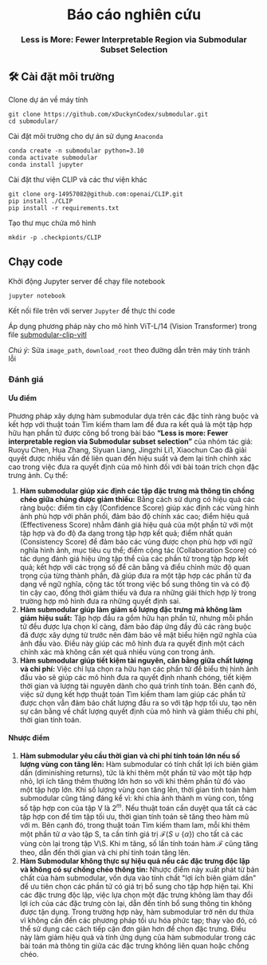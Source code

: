 <h1 align="center">Báo cáo nghiên cứu</h1>
<h3 align="center">Less is More: Fewer Interpretable Region via Submodular Subset Selection</h3>

## 🛠️ Cài đặt môi trường
Clone dự án về máy tính

```Terminal
git clone https://github.com/xDuckynCodex/submodular.git
cd submodular/
```
Cài đặt môi trường cho dự án sử dụng `Anaconda`

```Terminal
conda create -n submodular python=3.10
conda activate submodular
conda install jupyter
```
Cài đặt thư viện CLIP và các thư viện khác
```
git clone org-14957082@github.com:openai/CLIP.git
pip install ./CLIP
pip install -r requirements.txt
```
Tạo thư mục chứa mô hình
```
mkdir -p .checkpionts/CLIP
```
## Chạy code
Khởi động Jupyter server để chạy file notebook
```
jupyter notebook
```
Kết nối file trên với server `Jupyter` để thực thi code

Áp dụng phương pháp này cho mô hình ViT-L/14 (Vision Transformer) trong file [submodular-clip-vitl](visual/submodular-clip-vitl.ipynb)

*Chú ý:* Sửa `image_path`, `download_root` theo đường dẫn trên máy tính tránh lỗi

### Đánh giá
#### Ưu điểm
Phương pháp xây dựng hàm submodular dựa trên các đặc tính ràng buộc và kết hợp với thuật toán Tìm kiếm tham lam để đưa ra kết quả là một tập hợp hữu hạn phần tử được công bố trong bài báo **“Less is more: Fewer interpretable region via Submodular subset selection”** của nhóm tác giả: Ruoyu Chen, Hua Zhang, Siyuan Liang, Jingzhi Li1, Xiaochun Cao đã giải quyết được nhiều vấn đề liên quan đến hiệu suất và đem lại tính chính xác cao trong việc đưa ra quyết định của mô hình đối với bài toán trích chọn đặc trưng ảnh. Cụ thể:
1. **Hàm submodular giúp xác định các tập đặc trưng mà thông tin chồng chéo giữa chúng được giảm thiểu:** Bằng cách sử dụng có hiệu quả các ràng buộc: điểm tin cậy (Confidence Score) giúp xác định các vùng hình ảnh phù hợp với phân phối, đảm bảo độ chính xác cao; điểm hiệu quả (Effectiveness Score) nhằm đánh giá hiệu quả của một phần tử với một tập hợp và đo độ đa dạng trong tập hợp kết quả; điểm nhất quán (Consistency Score) để đảm bảo các vùng được chọn phù hợp với ngữ nghĩa hình ảnh, mục tiêu cụ thể; điểm cộng tác (Collaboration Score) có tác dụng đánh giá hiệu ứng tập thể của các phần tử trong tập hợp kết quả; kết hợp với các trọng số để cân bằng và điều chỉnh mức độ quan trọng của từng thành phần, đã giúp đưa ra một tập hợp các phần tử đa dạng về ngữ nghĩa, cộng tác tốt trong việc bổ sung thông tin và có độ tin cậy cao, đồng thời giảm thiểu và đưa ra những giải thích hợp lý trong trường hợp mô hình đưa ra những quyết định sai.
2. **Hàm submodular giúp làm giảm số lượng đặc trưng mà không làm giảm hiệu suất:** Tập hợp đầu ra gồm hữu hạn phần tử, nhưng mỗi phần tử đều được lựa chọn kĩ càng, đảm bảo đáp ứng đầy đủ các ràng buộc đã được xây dựng từ trước nên đảm bảo về mặt biểu hiện ngữ nghĩa của ảnh đầu vào. Điều này giúp các mô hình đưa ra quyết định một cách chính xác mà không cần xét quá nhiều vùng con trong ảnh.
3. **Hàm submodular giúp tiết kiệm tài nguyên, cân bằng giữa chất lượng và chi phí:** Việc chỉ lựa chọn ra hữu hạn các phần tử để biểu thị hình ảnh đầu vào sẽ giúp các mô hình đưa ra quyết định nhanh chóng, tiết kiệm thời gian và lượng tài nguyên dành cho quá trình tính toán. Bên cạnh đó, việc sử dụng kết hợp thuật toán Tìm kiếm tham lam giúp các phần tử được chọn vẫn đảm bảo chất lượng đầu ra so với tập hợp tối ưu, tạo nên sự cân bằng về chất lượng quyết định của mô hình và giảm thiểu chi phí, thời gian tính toán.
#### Nhược điểm
1. **Hàm submodular yêu cầu thời gian và chi phí tính toán lớn nếu số lượng vùng con tăng lên:** Hàm submodular có tính chất lợi ích biên giảm dần (diminishing returns), tức là khi thêm một phần tử vào một tập hợp nhỏ, lợi ích tăng thêm thường lớn hơn so với khi thêm phần tử đó vào một tập hợp lớn. Khi số lượng vùng con tăng lên, thời gian tính toán hàm submodular cũng tăng đáng kể vì: khi chia ảnh thành m vùng con, tổng số tập hợp con của tập V là $2^m$. Nếu thuật toán cần duyệt qua tất cả các tập hợp con để tìm tập tối ưu, thời gian tính toán sẽ tăng theo hàm mũ với m. Bên cạnh đó, trong thuật toán Tìm kiếm tham lam, mỗi khi thêm một phần tử $\alpha$ vào tập S, ta cần tính giá trị $\mathcal{F}\left(S\cup\left\{\alpha\right\}\right)$ cho tất cả các vùng còn lại trong tập V\S. Khi m tăng, số lần tính toán hàm $\mathcal{F}$ cũng tăng theo, dẫn đến thời gian và chi phí tính toán tăng lên.
2. **Hàm Submodular không thực sự hiệu quả nếu các đặc trưng độc lập và không có sự chồng chéo thông tin:** Nhược điểm này xuất phát từ bản chất của hàm submodular, vốn dựa vào tính chất "lợi ích biên giảm dần" để ưu tiên chọn các phần tử có giá trị bổ sung cho tập hợp hiện tại. Khi các đặc trưng độc lập, việc lựa chọn một đặc trưng không làm thay đổi lợi ích của các đặc trưng còn lại, dẫn đến tính bổ sung thông tin không được tận dụng. Trong trường hợp này, hàm submodular trở nên dư thừa vì không cần đến các phương pháp tối ưu hóa phức tạp; thay vào đó, có thể sử dụng các cách tiếp cận đơn giản hơn để chọn đặc trưng. Điều này làm giảm hiệu quả và tính ứng dụng của hàm submodular trong các bài toán mà thông tin giữa các đặc trưng không liên quan hoặc chồng chéo.